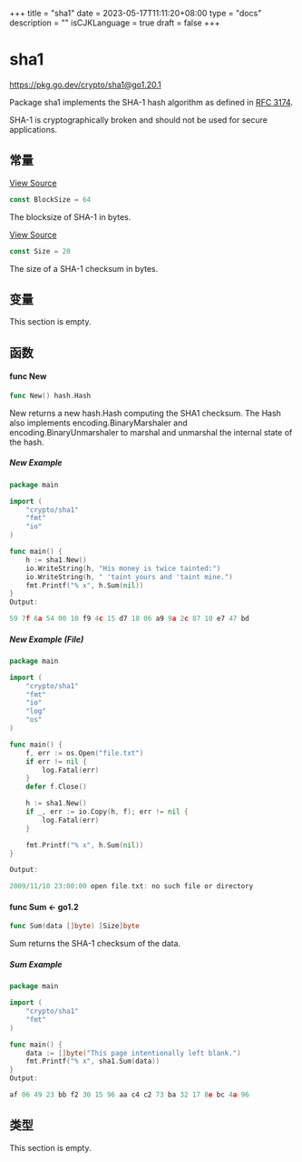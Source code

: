 +++
title = "sha1"
date = 2023-05-17T11:11:20+08:00
type = "docs"
description = ""
isCJKLanguage = true
draft = false
+++
# sha1

https://pkg.go.dev/crypto/sha1@go1.20.1



Package sha1 implements the SHA-1 hash algorithm as defined in [RFC 3174](https://rfc-editor.org/rfc/rfc3174.html).

SHA-1 is cryptographically broken and should not be used for secure applications.

## 常量 

[View Source](https://cs.opensource.google/go/go/+/go1.20.1:src/crypto/sha1/sha1.go;l=26)

``` go
const BlockSize = 64
```

The blocksize of SHA-1 in bytes.

[View Source](https://cs.opensource.google/go/go/+/go1.20.1:src/crypto/sha1/sha1.go;l=23)

``` go
const Size = 20
```

The size of a SHA-1 checksum in bytes.

## 变量

This section is empty.

## 函数

#### func New 

``` go
func New() hash.Hash
```

New returns a new hash.Hash computing the SHA1 checksum. The Hash also implements encoding.BinaryMarshaler and encoding.BinaryUnmarshaler to marshal and unmarshal the internal state of the hash.

##### New Example

```go
package main

import (
	"crypto/sha1"
	"fmt"
	"io"
)

func main() {
	h := sha1.New()
	io.WriteString(h, "His money is twice tainted:")
	io.WriteString(h, " 'taint yours and 'taint mine.")
	fmt.Printf("% x", h.Sum(nil))
}
Output:

59 7f 6a 54 00 10 f9 4c 15 d7 18 06 a9 9a 2c 87 10 e7 47 bd
```



##### New Example (File)

```go
package main

import (
	"crypto/sha1"
	"fmt"
	"io"
	"log"
	"os"
)

func main() {
	f, err := os.Open("file.txt")
	if err != nil {
		log.Fatal(err)
	}
	defer f.Close()

	h := sha1.New()
	if _, err := io.Copy(h, f); err != nil {
		log.Fatal(err)
	}

	fmt.Printf("% x", h.Sum(nil))
}

Output:

2009/11/10 23:00:00 open file.txt: no such file or directory
```



#### func Sum  <- go1.2

``` go
func Sum(data []byte) [Size]byte
```

Sum returns the SHA-1 checksum of the data.

##### Sum  Example

```go
package main

import (
	"crypto/sha1"
	"fmt"
)

func main() {
	data := []byte("This page intentionally left blank.")
	fmt.Printf("% x", sha1.Sum(data))
}
Output:

af 06 49 23 bb f2 30 15 96 aa c4 c2 73 ba 32 17 8e bc 4a 96
```



## 类型

This section is empty.